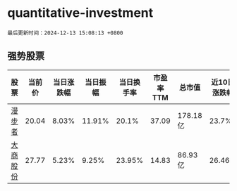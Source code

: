 # quantitative-investment

`最后更新时间：2024-12-13 15:08:13 +0800`

## 强势股票

|股票|当前价|当日涨跌幅|当日振幅|当日换手率|市盈率TTM|总市值|近10日涨跌幅|
|----|----|----|----|----|----|----|----|
|[漫步者](https://xueqiu.com/S/SZ002351)|20.04|8.03%|11.91%|20.1%|37.09|178.18亿|23.7%|
|[大商股份](https://xueqiu.com/S/SH600694)|27.77|5.23%|9.25%|23.95%|14.83|86.93亿|26.46%|
